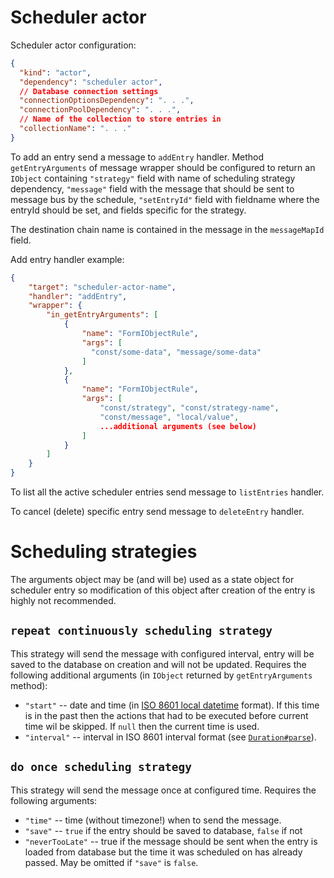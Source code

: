 # Scheduler actor

Scheduler actor configuration:

```json
{
  "kind": "actor",
  "dependency": "scheduler actor",
  // Database connection settings
  "connectionOptionsDependency": ". . .",
  "connectionPoolDependency": ". . .",
  // Name of the collection to store entries in
  "collectionName": ". . ."
}
```

To add an entry send a message to `addEntry` handler. Method `getEntryArguments` of message wrapper should be configured to return an `IObject` containing `"strategy"` field with name of scheduling strategy dependency, `"message"` field with the message that should be sent to message bus by the schedule, `"setEntryId"` field with fieldname where the entryId should be set, and fields specific for the strategy.

The destination chain name is contained in the message in the `messageMapId` field.

Add entry handler example:

```json
{
    "target": "scheduler-actor-name",
    "handler": "addEntry",
    "wrapper": {
        "in_getEntryArguments": [
            {
                "name": "FormIObjectRule",
                "args": [
                  "const/some-data", "message/some-data"
                ]
            },
            {
                "name": "FormIObjectRule",
                "args": [
                    "const/strategy", "const/strategy-name",
                    "const/message", "local/value",
                    ...additional arguments (see below)
                ]
            }
        ]
    }
}
```

To list all the active scheduler entries send message to `listEntries` handler.

To cancel (delete) specific entry send message to `deleteEntry` handler.

# Scheduling strategies

The arguments object may be (and will be) used as a state object for scheduler entry so modification of this object after creation of the entry is highly not recommended.
## `repeat continuously scheduling strategy`

This strategy will send the message with configured interval, entry will be saved to the database on creation and will not be updated. Requires the following additional arguments (in `IObject` returned by `getEntryArguments` method):
- `"start"` -- date and time (in [ISO 8601 local datetime](https://docs.oracle.com/javase/8/docs/api/java/time/format/DateTimeFormatter.html#ISO_LOCAL_DATE_TIME) format). If this time is in the past then the actions that had to be executed before current time wil be skipped. If `null` then the current time is used.
- `"interval"` -- interval in ISO 8601 interval format (see [`Duration#parse`](https://docs.oracle.com/javase/8/docs/api/java/time/Duration.html#parse-java.lang.CharSequence-)).
## `do once scheduling strategy`

This strategy will send the message once at configured time. Requires the following arguments:
- `"time"` -- time (without timezone!) when to send the message.
- `"save"` -- `true` if the entry should be saved to database, `false` if not
- `"neverTooLate"` -- true if the message should be sent when the entry is loaded from database but the time it was scheduled on has already passed. May be omitted if `"save"` is `false`.
